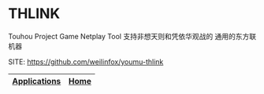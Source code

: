 # THLINK

   Touhou Project Game Netplay Tool 支持非想天则和凭依华观战的 通用的东方联机器

 SITE: https://github.com/weilinfox/youmu-thlink

 | [Applications](https://portable-linux-apps.github.io/apps.html) | [Home](https://portable-linux-apps.github.io)
 | --- | --- |
